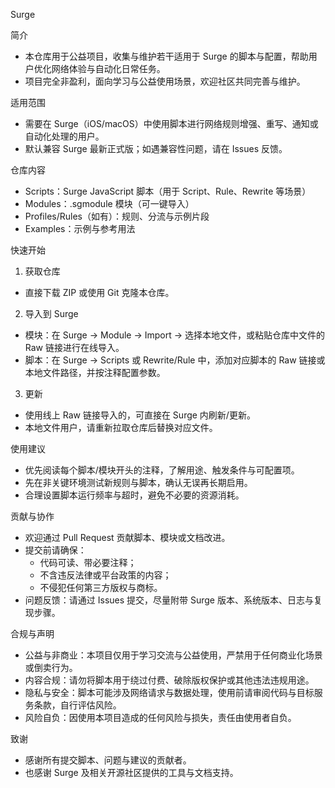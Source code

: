 Surge

简介
- 本仓库用于公益项目，收集与维护若干适用于 Surge 的脚本与配置，帮助用户优化网络体验与自动化日常任务。
- 项目完全非盈利，面向学习与公益使用场景，欢迎社区共同完善与维护。

适用范围
- 需要在 Surge（iOS/macOS）中使用脚本进行网络规则增强、重写、通知或自动化处理的用户。
- 默认兼容 Surge 最新正式版；如遇兼容性问题，请在 Issues 反馈。

仓库内容
- Scripts：Surge JavaScript 脚本（用于 Script、Rule、Rewrite 等场景）
- Modules：.sgmodule 模块（可一键导入）
- Profiles/Rules（如有）：规则、分流与示例片段
- Examples：示例与参考用法

快速开始
1) 获取仓库
- 直接下载 ZIP 或使用 Git 克隆本仓库。
2) 导入到 Surge
- 模块：在 Surge -> Module -> Import -> 选择本地文件，或粘贴仓库中文件的 Raw 链接进行在线导入。
- 脚本：在 Surge -> Scripts 或 Rewrite/Rule 中，添加对应脚本的 Raw 链接或本地文件路径，并按注释配置参数。
3) 更新
- 使用线上 Raw 链接导入的，可直接在 Surge 内刷新/更新。
- 本地文件用户，请重新拉取仓库后替换对应文件。

使用建议
- 优先阅读每个脚本/模块开头的注释，了解用途、触发条件与可配置项。
- 先在非关键环境测试新规则与脚本，确认无误再长期启用。
- 合理设置脚本运行频率与超时，避免不必要的资源消耗。

贡献与协作
- 欢迎通过 Pull Request 贡献脚本、模块或文档改进。
- 提交前请确保：
  - 代码可读、带必要注释；
  - 不含违反法律或平台政策的内容；
  - 不侵犯任何第三方版权与商标。
- 问题反馈：请通过 Issues 提交，尽量附带 Surge 版本、系统版本、日志与复现步骤。

合规与声明
- 公益与非商业：本项目仅用于学习交流与公益使用，严禁用于任何商业化场景或倒卖行为。
- 内容合规：请勿将脚本用于绕过付费、破除版权保护或其他违法违规用途。
- 隐私与安全：脚本可能涉及网络请求与数据处理，使用前请审阅代码与目标服务条款，自行评估风险。
- 风险自负：因使用本项目造成的任何风险与损失，责任由使用者自负。

致谢
- 感谢所有提交脚本、问题与建议的贡献者。
- 也感谢 Surge 及相关开源社区提供的工具与文档支持。
